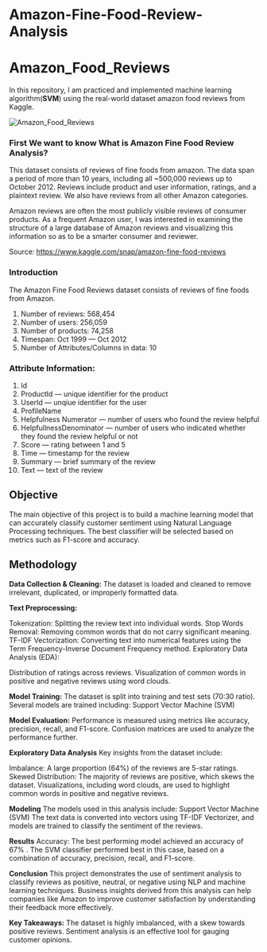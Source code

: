 # Amazon-Fine-Food-Review-Analysis

# Amazon_Food_Reviews
In this repository, I am practiced and implemented  machine learning algorithm(**SVM**) using the real-world dataset amazon food reviews from Kaggle.

![Amazon_Food_Reviews](https://miro.medium.com/max/523/1*bXDiOoCFTSJJdTQ7JbuijQ.png)


### First We want to know What is Amazon Fine Food Review Analysis?
This dataset consists of reviews of fine foods from amazon. The data span a period of more than 10 years, including all ~500,000 reviews up to October 2012. Reviews include product and user information, ratings, and a plaintext review. We also have reviews from all other Amazon categories.

Amazon reviews are often the most publicly visible reviews of consumer products. As a frequent Amazon user, I was interested in examining the structure of a large database of Amazon reviews and visualizing this information so as to be a smarter consumer and reviewer.

Source: https://www.kaggle.com/snap/amazon-fine-food-reviews

### Introduction

The Amazon Fine Food Reviews dataset consists of reviews of fine foods from Amazon.

1. Number of reviews: 568,454
2. Number of users: 256,059
3. Number of products: 74,258
4. Timespan: Oct 1999 — Oct 2012
5. Number of Attributes/Columns in data: 10

### Attribute Information:
1. Id
2. ProductId — unique identifier for the product
3. UserId — unqiue identifier for the user
4. ProfileName
5. Helpfulness Numerator — number of users who found the review helpful
6. HelpfullnessDenominator — number of users who indicated whether they found the review helpful or not
7. Score — rating between 1 and 5
8. Time — timestamp for the review
9. Summary — brief summary of the review
10. Text — text of the review

## Objective
The main objective of this project is to build a machine learning model that can accurately classify customer sentiment using Natural Language Processing techniques. The best classifier will be selected based on metrics such as F1-score and accuracy.

## Methodology
**Data Collection & Cleaning:**
The dataset is loaded and cleaned to remove irrelevant, duplicated, or improperly formatted data.

**Text Preprocessing:**

Tokenization: Splitting the review text into individual words.
Stop Words Removal: Removing common words that do not carry significant meaning.
TF-IDF Vectorization: Converting text into numerical features using the Term Frequency-Inverse Document Frequency method.
Exploratory Data Analysis (EDA):

Distribution of ratings across reviews.
Visualization of common words in positive and negative reviews using word clouds.


**Model Training:**
The dataset is split into training and test sets (70:30 ratio). Several models are trained including:
Support Vector Machine (SVM)


**Model Evaluation:**
Performance is measured using metrics like accuracy, precision, recall, and F1-score. Confusion matrices are used to analyze the performance further.


**Exploratory Data Analysis**
Key insights from the dataset include:

Imbalance: A large proportion (64%) of the reviews are 5-star ratings.
Skewed Distribution: The majority of reviews are positive, which skews the dataset.
Visualizations, including word clouds, are used to highlight common words in positive and negative reviews.


**Modeling**
The models used in this analysis include:
Support Vector Machine (SVM)
The text data is converted into vectors using TF-IDF Vectorizer, and models are trained to classify the sentiment of the reviews.


**Results**
Accuracy: The best performing model achieved an accuracy of 67% .
The SVM classifier performed best in this case, based on a combination of accuracy, precision, recall, and F1-score.


**Conclusion**
This project demonstrates the use of sentiment analysis to classify reviews as positive, neutral, or negative using NLP and machine learning techniques. Business insights derived from this analysis can help companies like Amazon to improve customer satisfaction by understanding their feedback more effectively.


**Key Takeaways:**
The dataset is highly imbalanced, with a skew towards positive reviews.
Sentiment analysis is an effective tool for gauging customer opinions.
